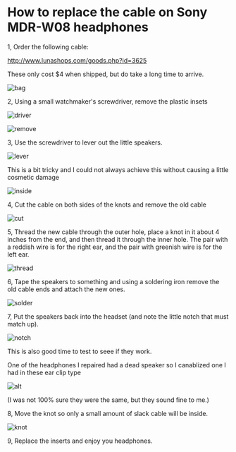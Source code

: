# How to replace the cable on Sony MDR-W08 headphones

1, Order the following cable:

http://www.lunashops.com/goods.php?id=3625

These only cost $4 when shipped, but do take a long time to arrive.

![bag](images/bag.png)

2, Using a small watchmaker's screwdriver, remove the plastic insets

![driver](images/driver.png)

![remove](images/remove.png)

3, Use the screwdriver to lever out the little speakers.

![lever](images/lever.png)

This is a bit tricky and I could not always achieve this without causing a little cosmetic damage

![inside](images/inside.png)

4, Cut the cable on both sides of the knots and remove the old cable

![cut](images/cut.png)

5, Thread the new cable through the outer hole, place a knot in it about 4 inches from the end, and then thread it through the inner hole. The pair with a reddish wire is for the right ear, and the pair with greenish wire is for the left ear.

![thread](images/thread.png)

6, Tape the speakers to something and using a soldering iron remove the old cable ends and attach the new ones.

![solder](images/solder.png)

7, Put the speakers back into the headset (and note the little notch that must match up).

![notch](images/notch.png)

This is also good time to test to seee if they work.

One of the headphones I repaired had a dead speaker so I canablized one I had in these ear clip type

![alt](images/alt.png)

(I was not 100% sure they were the same, but they sound fine to me.)


8, Move the knot so only a small amount of slack cable will be inside.

![knot](images/knot.png)

9, Replace the inserts and enjoy you headphones.
